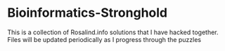 # Bioinformatics-Stronghold
This is a collection of Rosalind.info solutions that I have hacked together.
Files will be updated periodically as I progress through the puzzles
